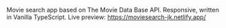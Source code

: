 Movie search app based on The Movie Data Base API. Responsive, written in Vanilla TypeScript. Live preview: https://moviesearch-jk.netlify.app/
